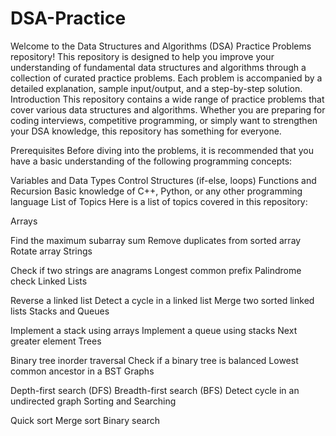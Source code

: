 # DSA-Practice
Welcome to the Data Structures and Algorithms (DSA) Practice Problems repository! This repository is designed to help you improve your understanding of fundamental data structures and algorithms through a collection of curated practice problems. Each problem is accompanied by a detailed explanation, sample input/output, and a step-by-step solution.
Introduction
This repository contains a wide range of practice problems that cover various data structures and algorithms. Whether you are preparing for coding interviews, competitive programming, or simply want to strengthen your DSA knowledge, this repository has something for everyone.

Prerequisites
Before diving into the problems, it is recommended that you have a basic understanding of the following programming concepts:

Variables and Data Types
Control Structures (if-else, loops)
Functions and Recursion
Basic knowledge of C++, Python, or any other programming language
List of Topics
Here is a list of topics covered in this repository:

Arrays

Find the maximum subarray sum
Remove duplicates from sorted array
Rotate array
Strings

Check if two strings are anagrams
Longest common prefix
Palindrome check
Linked Lists

Reverse a linked list
Detect a cycle in a linked list
Merge two sorted linked lists
Stacks and Queues

Implement a stack using arrays
Implement a queue using stacks
Next greater element
Trees

Binary tree inorder traversal
Check if a binary tree is balanced
Lowest common ancestor in a BST
Graphs

Depth-first search (DFS)
Breadth-first search (BFS)
Detect cycle in an undirected graph
Sorting and Searching

Quick sort
Merge sort
Binary search
